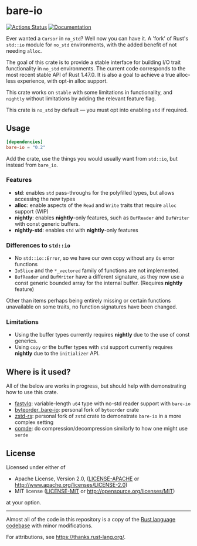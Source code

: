 # bare-io

[![Actions Status](https://github.com/bbqsrc/bare-io/workflows/CI/badge.svg)](https://github.com/bbqsrc/bare-io/actions)
[![Documentation](https://docs.rs/bare-io/badge.svg)](https://docs.rs/bare-io)

Ever wanted a `Cursor` in `no_std`? Well now you can have it. A 'fork' of Rust's `std::io` module for `no_std` environments,
with the added benefit of not needing `alloc`.

The goal of this crate is to provide a stable interface for building I/O trait functionality in
`no_std` environments. The current code corresponds to the most recent stable API of Rust 1.47.0. 
It is also a goal to achieve a true alloc-less experience, with opt-in alloc support.

This crate works on `stable` with some limitations in functionality, and `nightly` without limitations by adding
the relevant feature flag.

This crate is `no_std` by default — you must opt into enabling `std` if required.

## Usage

```toml
[dependencies]
bare-io = "0.2"
```

Add the crate, use the things you would usually want from `std::io`, but instead from `bare_io`.

### Features

- **std**: enables `std` pass-throughs for the polyfilled types, but allows accessing the new types
- **alloc**: enable aspects of the `Read` and `Write` traits that require `alloc` support (WIP)
- **nightly**: enables **nightly**-only features, such as `BufReader` and `BufWriter` with const generic buffers.
- **nightly-std**: enables `std` with **nightly**-only features

### Differences to `std::io`

- No `std::io::Error`, so we have our own copy without any `Os` error functions
- `IoSlice` and the `*_vectored` family of functions are not implemented.
- `BufReader` and `BufWriter` have a different signature, as they now use a const generic bounded array for the internal buffer. (Requires **nightly** feature)

Other than items perhaps being entirely missing or certain functions unavailable on some traits, no function signatures have been changed.

### Limitations

- Using the buffer types currently requires **nightly** due to the use of const generics.
- Using `copy` or the buffer types with `std` support currently requires **nightly** due to the `initializer` API.

## Where is it used?

All of the below are works in progress, but should help with demonstrating how to use this crate.

- [fastvlq](https://github.com/bbqsrc/fastvlq): variable-length `u64` type with no-std reader support with `bare-io`
- [byteorder_bare-io](https://github.com/bbqsrc/byteorder): personal fork of `byteorder` crate
- [zstd-rs](https://github.com/bbqsrc/zstd-rs): personal fork of `zstd` crate to demonstrate `bare-io` in a more complex setting
- [comde](https://github.com/bbqsrc/comde): do compression/decompression similarly to how one might use `serde`

## License

Licensed under either of

* Apache License, Version 2.0, ([LICENSE-APACHE](LICENSE-APACHE) or http://www.apache.org/licenses/LICENSE-2.0)
* MIT license ([LICENSE-MIT](LICENSE-MIT) or http://opensource.org/licenses/MIT)

at your option.

---

Almost all of the code in this repository is a copy of the [Rust language codebase](https://github.com/rust-lang/rust) with minor modifications.

For attributions, see https://thanks.rust-lang.org/.